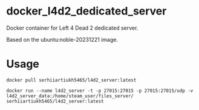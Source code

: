 # docker_l4d2_dedicated_server

Docker container for Left 4 Dead 2 dedicated server.

Based on the ubuntu:noble-20231221 image.

# Usage
```
docker pull serhiiartiukh5465/l4d2_server:latest

docker run --name l4d2_server -t -p 27015:27015 -p 27015:27015/udp -v l4d2_server_data:/home/steam_user/files_server/ serhiiartiukh5465/l4d2_server:latest
```